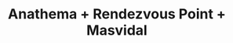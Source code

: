 ---
layout: post
category: concert
title: Anathema + Rendezvous Point + Masvidal
artists: 
- Anathema
- Rendezvous Point
- Masvidal
place: 
- Le Trianon
country: France
city: Paris
---